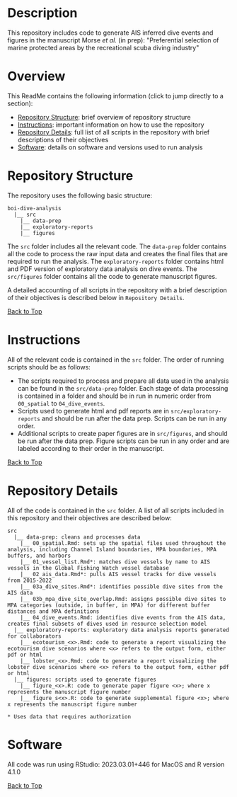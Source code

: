 # Description 

This repository includes code to generate AIS inferred dive events and figures in the manuscript Morse *et al.* (in prep): "Preferential selection of marine protected areas by the recreational scuba diving industry"  

# Overview

This ReadMe contains the following information (click to jump directly to a section):  

 - [Repository Structure](#repository-structure): brief overview of repository structure  
 - [Instructions](#instructions): important information on how to use the repository   
 - [Repository Details](#repository-details): full list of all scripts in the repository with brief descriptions of their objectives 
 - [Software](#software): details on software and versions used to run analysis 
 
# Repository Structure

The repository uses the following basic structure: 

```
boi-dive-analysis
  |__ src
    |__ data-prep 
    |__ exploratory-reports
    |__ figures
```

The `src` folder includes all the relevant code. The `data-prep` folder contains all the code to process the raw input data and creates the final files that are required to run the analysis. The `exploratory-reports` folder contains html and PDF version of exploratory data analysis on dive events. The `src/figures` folder contains all the code to generate manuscript figures. 

A detailed accounting of all scripts in the repository with a brief description of their objectives is described below in `Repository Details`.  

[Back to Top](#description)

# Instructions

All of the relevant code is contained in the `src` folder. The order of running scripts should be as follows: 

  - The scripts required to process and prepare all data used in the analysis can be found in the `src/data-prep` folder. Each stage of data processing is contained in a folder and should be in run in numeric order from `00_spatial` to `04_dive_events`. 
  - Scripts used to generate html and pdf reports are in `src/exploratory-reports` and should be run after the data prep. Scripts can be run in any order.      
  - Additional scripts to create paper figures are in `src/figures`, and should be run after the data prep. Figure scripts can be run in any order and are labeled according to their order in the manuscript.    

[Back to Top](#description)

# Repository Details

All of the code is contained in the `src` folder. A list of all scripts included in this repository and their objectives are described below: 

```
src
  |__ data-prep: cleans and processes data   
    |__ 00_spatial.Rmd: sets up the spatial files used throughout the analysis, including Channel Island boundaries, MPA boundaries, MPA buffers, and harbors   
    |__ 01_vessel_list.Rmd*: matches dive vessels by name to AIS vessels in the Global Fishing Watch vessel database  
    |__ 02_ais_data.Rmd*: pulls AIS vessel tracks for dive vessels from 2015-2022   
    |__ 03a_dive_sites.Rmd*: identifies possible dive sites from the AIS data   
    |__ 03b_mpa_dive_site_overlap.Rmd: assigns possible dive sites to MPA categories (outside, in buffer, in MPA) for different buffer distances and MPA definitions   
    |__ 04_dive_events.Rmd: identifies dive events from the AIS data, creates final subsets of dives used in resource selection model   
  |__ exploratory-reports: exploratory data analysis reports generated for collaborators
    |__ ecotourism_<x>.Rmd: code to generate a report visualizing the ecotourism dive scenarios where <x> refers to the output form, either pdf or html  
    |__ lobster_<x>.Rmd: code to generate a report visualizing the lobster dive scenarios where <x> refers to the output form, either pdf or html   
  |__ figures: scripts used to generate figures
    |__ figure_<x>.R: code to generate paper figure <x>; where x represents the manuscript figure number  
    |__ figure_s<x>.R: code to generate supplemental figure <x>; where x represents the manuscript figure number  

* Uses data that requires authorization     
```

# Software 

All code was run using RStudio: 2023.03.01+446 for MacOS and R version 4.1.0   

[Back to Top](#description)
